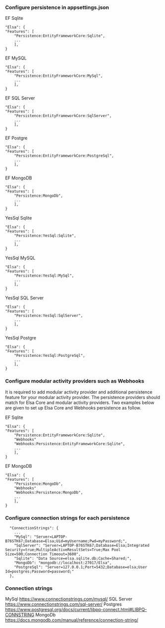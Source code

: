 ### Configure persistence in appsettings.json

EF Sqlite
```
"Elsa": {
"Features": [
    "Persistence:EntityFrameworkCore:Sqlite",
    ...
    ],
}
```

EF MySQL
```
"Elsa": {
"Features": [
    "Persistence:EntityFrameworkCore:MySql",
    ...
    ],
}
```

EF SQL Server
```
"Elsa": {
"Features": [
    "Persistence:EntityFrameworkCore:SqlServer",
    ...
    ],
}
```

EF Postgre
```
"Elsa": {
"Features": [
    "Persistence:EntityFrameworkCore:PostgreSql",
    ...
    ],
}
```

EF MongoDB
```
"Elsa": {
"Features": [
    "Persistence:MongoDb",
    ...
    ],
}
```

YesSql Sqlite
```
"Elsa": {
"Features": [
    "Persistence:YesSql:Sqlite",
    ...
    ],
}
```

YesSql MySQL
```
"Elsa": {
"Features": [
    "Persistence:YesSql:MySql",
    ...
    ],
}
```

YesSql SQL Server
```
"Elsa": {
"Features": [
    "Persistence:YesSql:SqlServer",
    ...
    ],
}
```

YesSql Postgre
```
"Elsa": {
"Features": [
    "Persistence:YesSql:PostgreSql",
    ...
    ],
}
```

### Configure modular activity providers such as Webhooks
It is required to add modular activity provider and additional persistence feature for your modular activity provider.
The persistence providers should match for Elsa Core and modular activity providers.
Two examples below are given to set up Elsa Core and Webhooks persistence as follow.

EF Sqlite
```
"Elsa": {
"Features": [
    "Persistence:EntityFrameworkCore:Sqlite",
    "Webhooks"
    "Webhooks:Persistence:EntityFrameworkCore:Sqlite",
    ...
    ],
}
```

EF MongoDB
```
"Elsa": {
"Features": [
    "Persistence:MongoDb",
    "Webhooks"
    "Webhooks:Persistence:MongoDb",
    ...
    ],
}
```

### Configure connection strings for each persistence

```
  "ConnectionStrings": {
    ...
    "MySql": "Server=LAPTOP-B76STK67;Database=Elsa;Uid=myUsername;Pwd=myPassword;",
    "SqlServer": "Server=LAPTOP-B76STK67;Database=Elsa;Integrated Security=true;MultipleActiveResultSets=True;Max Pool Size=500;Connection Timeout=3600",
    "Sqlite": "Data Source=elsa.sqlite.db;Cache=Shared;",
    "MongoDb": "mongodb://localhost:27017/Elsa",
    "PostgreSql": "Server=127.0.0.1;Port=5432;Database=elsa;User Id=postgres;Password=password;"
  },
```

### Connection strings
MySql
https://www.connectionstrings.com/mysql/
SQL Server
https://www.connectionstrings.com/sql-server/
Postgres
https://www.postgresql.org/docs/current/libpq-connect.html#LIBPQ-CONNSTRING
MongoDb
https://docs.mongodb.com/manual/reference/connection-string/
